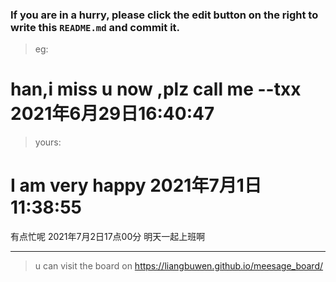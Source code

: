 ### If you are in a hurry, please click the edit button on the right to write this `README.md` and commit it.
> eg:
# han,i miss u now ,plz call me   --txx 2021年6月29日16:40:47
> yours:
#
# I am very happy 2021年7月1日11:38:55
有点忙呢 2021年7月2日17点00分
明天一起上班啊
***
> u can visit the board on <https://liangbuwen.github.io/meesage_board/>    
